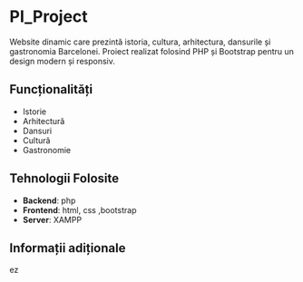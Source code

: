 # PI_Project

Website dinamic care prezintă istoria, cultura, arhitectura, dansurile și gastronomia Barcelonei. Proiect realizat folosind PHP și Bootstrap pentru un design modern și responsiv.

## Funcționalități

- Istorie
- Arhitectură
- Dansuri
- Cultură
- Gastronomie

## Tehnologii Folosite

- **Backend**: php
- **Frontend**: html, css ,bootstrap
- **Server**: XAMPP 

## Informații adiționale

ez
